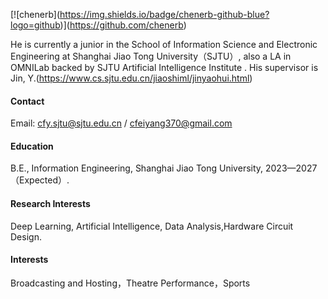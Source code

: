 \[!\[chenerb](https://img.shields.io/badge/chenerb-github-blue?logo=github)](https://github.com/chenerb)

He is currently a junior in the School of Information Science and Electronic Engineering at Shanghai Jiao Tong University（SJTU）,
also a LA in OMNILab backed by SJTU Artificial Intelligence Institute .
His supervisor is Jin, Y.(https://www.cs.sjtu.edu.cn/jiaoshiml/jinyaohui.html)

#### Contact

Email: cfy.sjtu@sjtu.edu.cn  /  cfeiyang370@gmail.com

#### Education

B.E., Information Engineering, Shanghai Jiao Tong University, 2023—2027（Expected）.

#### Research Interests

Deep Learning, Artificial Intelligence, Data Analysis,Hardware Circuit Design.

#### Interests

Broadcasting and Hosting，Theatre Performance，Sports

